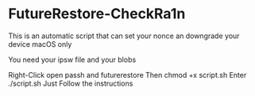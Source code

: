 # FutureRestore-CheckRa1n
This is an automatic script that can set your nonce an downgrade your device
macOS only

You need your ipsw file and your blobs

Right-Click open passh and futurerestore
Then chmod +x script.sh
Enter ./script.sh
Just Follow the instructions
